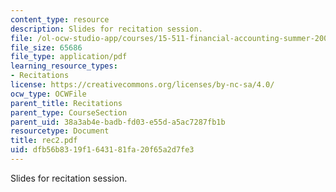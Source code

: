 ```yaml
---
content_type: resource
description: Slides for recitation session.
file: /ol-ocw-studio-app/courses/15-511-financial-accounting-summer-2004/dfb56b8319f1643181fa20f65a2d7fe3_rec2.pdf
file_size: 65686
file_type: application/pdf
learning_resource_types:
- Recitations
license: https://creativecommons.org/licenses/by-nc-sa/4.0/
ocw_type: OCWFile
parent_title: Recitations
parent_type: CourseSection
parent_uid: 38a3ab4e-badb-fd03-e55d-a5ac7287fb1b
resourcetype: Document
title: rec2.pdf
uid: dfb56b83-19f1-6431-81fa-20f65a2d7fe3
---
```

Slides for recitation session.
